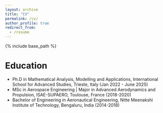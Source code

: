```yaml
---
layout: archive
title: "CV"
permalink: /cv/
author_profile: true
redirect_from:
  - /resume
---
```


{% include base_path %}

Education
======
* Ph.D in Mathematical Analysis, Modelling and Applications, International School for Advanced Studies, Trieste, Italy (Jan 2022 - June 2025)
* MSc in Aerospace Engineering | Major in Advanced Aerodynamics and Propulsion, ISAE-SUPAERO, Toulouse, France (2018-2020)
* Bachelor of Engineering in Aeronautical Engineering, Nitte Meenakshi Institute of Technology, Bengaluru, India (2014-2018)
